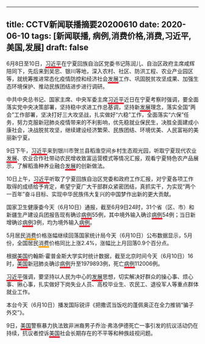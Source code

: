
---
title: CCTV新闻联播摘要20200610
date: 2020-06-10
tags: [新闻联播, 病例,消费价格,消费,习近平,美国,发展]
draft: false
---
6月8日至10日，<span style="border-bottom:4px solid #E32636;">习近平</span>在宁夏回族自治区党委书记陈润儿、自治区政府主席咸辉陪同下，先后来到吴忠、银川等地，深入农村、社区、防洪工程、农业产业园区等，就统筹推进常态化疫情防控和经济社会<span style="border-bottom:4px solid #E32636;">发展</span>工作、巩固脱贫攻坚成果、加强生态环境保护、推动民族团结进步进行调研。



中共中央总书记、国家主席、中央军委主席<span style="border-bottom:4px solid #E32636;">习近平</span>近日在宁夏考察时强调，要全面落实党中央决策部署，坚持稳中求进工作总基调，坚持新<span style="border-bottom:4px solid #E32636;">发展</span>理念，落实全国“两会”工作部署，坚决打好三大攻坚战，扎实做好“六稳”工作，全面落实“六保”任务，努力克服新冠肺炎疫情带来的不利影响，优先稳就业保民生，决胜全面建成小康社会，决战脱贫攻坚，继续建设经济繁荣、民族团结、环境优美、人民富裕的美丽新宁夏。



9日下午，<span style="border-bottom:4px solid #E32636;">习近平</span>来到银川市贺兰县稻渔空间乡村生态观光园，听取宁夏现代农业<span style="border-bottom:4px solid #E32636;">发展</span>、农业合作社带动农民增收致富运营模式等情况汇报，观看宁夏特色农产品展示，了解稻渔种养业融合<span style="border-bottom:4px solid #E32636;">发展</span>的创新做法。



10日上午，<span style="border-bottom:4px solid #E32636;">习近平</span>听取了宁夏回族自治区党委和政府工作汇报，对宁夏各项工作取得的成绩给予肯定，希望宁夏广大干部群众紧密团结，真抓实干，为实现“两个一百年”奋斗目标、实现中华民族伟大复兴的中国梦作出新的更大贡献。



国家卫生健康委今天（6月10日）通报，截至6月9日24时，31个省（区、市）和新疆生产建设兵团报告现有确诊<span style="border-bottom:4px solid #E32636;">病例</span>55例，其中境外输入确诊<span style="border-bottom:4px solid #E32636;">病例</span>54例；当日新增确诊<span style="border-bottom:4px solid #E32636;">病例</span>3例，均为境外输入<span style="border-bottom:4px solid #E32636;">病例</span>。



5月居民<span style="border-bottom:4px solid orange;">消费</span>价格涨幅继续回落国家统计局今天（6月10日）公布数据显示，5月份，全国居民<span style="border-bottom:4px solid orange;">消费</span>价格同比上涨2.4%，涨幅比上月回落0.9个百分点。



根据<span style="border-bottom:4px solid #E32636;">美国</span>约翰斯·霍普金斯大学实时统计数据，截至北京时间今天（6月10日）16时，<span style="border-bottom:4px solid #E32636;">美国</span>新冠肺炎确诊<span style="border-bottom:4px solid #E32636;">病例</span>升至1979893例，死亡<span style="border-bottom:4px solid #E32636;">病例</span>112006例。



<span style="border-bottom:4px solid #E32636;">习近平</span>强调，要坚持以人民为中心的<span style="border-bottom:4px solid #E32636;">发展</span>思想，切实解决好群众的操心事、烦心事、揪心事，扎实做好下岗失业人员、高校毕业生、农民工、退役军人等重点群体就业工作。



本台今天（6月10日）播发国际锐评《把撒谎当饭吃的蓬佩奥正在全力推销“骗子外交”》。



9日，<span style="border-bottom:4px solid #E32636;">美国</span>警察暴力执法致非洲裔男子乔治·弗洛伊德死亡一事引发的抗议活动仍在持续，抗议者控诉<span style="border-bottom:4px solid #E32636;">美国</span>社会长期存在的不平等和种族歧视问题。
